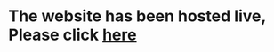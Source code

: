 # The website has been hosted live, Please click <a href="https://foodiebay.netlify.app/"> here</a> 
